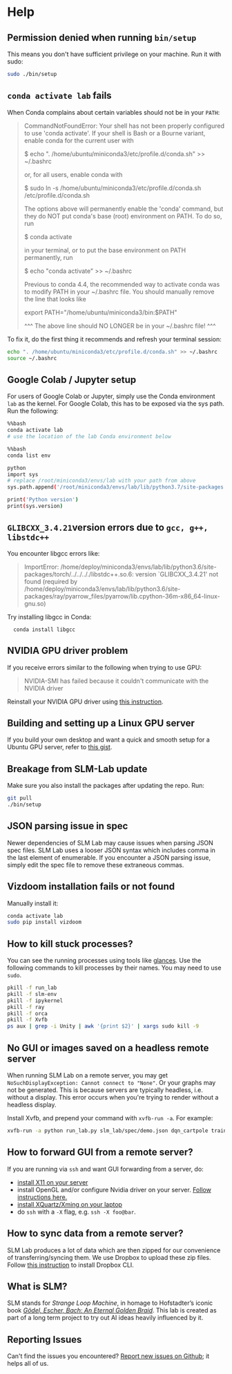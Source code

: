 # Help

## Permission denied when running `bin/setup`

This means you don't have sufficient privilege on your machine. Run it with sudo:

```bash
sudo ./bin/setup
```

## `conda activate lab` fails

When Conda complains about certain variables should not be in your `PATH`:

> CommandNotFoundError: Your shell has not been properly configured to use 'conda activate'. If your shell is Bash or a Bourne variant, enable conda for the current user with
>
> $ echo ". /home/ubuntu/miniconda3/etc/profile.d/conda.sh" &gt;&gt; ~/.bashrc
>
> or, for all users, enable conda with
>
> $ sudo ln -s /home/ubuntu/miniconda3/etc/profile.d/conda.sh /etc/profile.d/conda.sh
>
> The options above will permanently enable the 'conda' command, but they do NOT put conda's base \(root\) environment on PATH. To do so, run
>
> $ conda activate
>
> in your terminal, or to put the base environment on PATH permanently, run
>
> $ echo "conda activate" &gt;&gt; ~/.bashrc
>
> Previous to conda 4.4, the recommended way to activate conda was to modify PATH in your ~/.bashrc file. You should manually remove the line that looks like
>
> export PATH="/home/ubuntu/miniconda3/bin:$PATH"
>
> ^^^ The above line should NO LONGER be in your ~/.bashrc file! ^^^

To fix it, do the first thing it recommends and refresh your terminal session:

```bash
echo ". /home/ubuntu/miniconda3/etc/profile.d/conda.sh" >> ~/.bashrc
source ~/.bashrc
```

## Google Colab / Jupyter setup

For users of Google Colab or Jupyter, simply use the Conda environment `lab` as the kernel. For Google Colab, this has to be exposed via the sys path. Run the following:

```bash
%%bash
conda activate lab
# use the location of the lab Conda environment below

%%bash
conda list env

python
import sys
# replace /root/miniconda3/envs/lab with your path from above
sys.path.append('/root/miniconda3/envs/lab/lib/python3.7/site-packages')

print('Python version')
print(sys.version)
```

## `GLIBCXX_3.4.21`version errors due to `gcc, g++, libstdc++`

You encounter libgcc errors like:

> ImportError: /home/deploy/miniconda3/envs/lab/lib/python3.6/site-packages/torch/../../.././libstdc++.so.6: version \`GLIBCXX\_3.4.21' not found \(required by /home/deploy/miniconda3/envs/lab/lib/python3.6/site-packages/ray/pyarrow\_files/pyarrow/lib.cpython-36m-x86\_64-linux-gnu.so\)

Try installing libgcc in Conda:

```text
  conda install libgcc
```

## NVIDIA GPU driver problem

If you receive errors similar to the following when trying to use GPU:

> NVIDIA-SMI has failed because it couldn't communicate with the NVIDIA driver

Reinstall your NVIDIA GPU driver using [this instruction](https://gist.github.com/wangruohui/df039f0dc434d6486f5d4d098aa52d07).

## Building and setting up a Linux GPU server

If you build your own desktop and want a quick and smooth setup for a Ubuntu GPU server, refer to [this gist](https://gist.github.com/kengz/a106e03a782cfaec339433daf8965d76).

## Breakage from SLM-Lab update

Make sure you also install the packages after updating the repo. Run:

```bash
git pull
./bin/setup
```

## JSON parsing issue in spec

Newer dependencies of SLM Lab may cause issues when parsing JSON spec files. SLM Lab uses a looser JSON syntax which includes comma in the last element of enumerable. If you encounter a JSON parsing issue, simply edit the spec file to remove these extraneous commas.

## Vizdoom installation fails or not found

Manually install it:

```bash
conda activate lab
sudo pip install vizdoom
```

## How to kill stuck processes?

You can see the running processes using tools like [glances](https://github.com/nicolargo/glances). Use the following commands to kill processes by their names. You may need to use `sudo`.

```bash
pkill -f run_lab
pkill -f slm-env
pkill -f ipykernel
pkill -f ray
pkill -f orca
pkill -f Xvfb
ps aux | grep -i Unity | awk '{print $2}' | xargs sudo kill -9
```

## No GUI or images saved on a headless remote server

When running SLM Lab on a remote server, you may get `NoSuchDisplayException: Cannot connect to "None"`. Or your graphs may not be generated. This is because servers are typically headless, i.e. without a display. This error occurs when you're trying to render without a headless display.

Install Xvfb, and prepend your command with `xvfb-run -a`. For example:

```bash
xvfb-run -a python run_lab.py slm_lab/spec/demo.json dqn_cartpole train
```

## How to forward GUI from a remote server?

If you are running via `ssh` and want GUI forwarding from a server, do:

* [install X11 on your server](https://help.ubuntu.com/community/ServerGUI)
* install OpenGL and/or configure Nvidia driver on your server. [Follow instructions here.](https://github.com/openai/gym/issues/468)
* [install XQuartz/Xming on your laptop](https://uisapp2.iu.edu/confluence-prd/pages/viewpage.action?pageId=280461906)
* do `ssh` with a `-X` flag, e.g. `ssh -X foo@bar`.

## How to sync data from a remote server?

SLM Lab produces a lot of data which are then zipped for our convenience of transferring/syncing them. We use Dropbox to upload these zip files. Follow [this instruction](https://linoxide.com/linux-how-to/install-dropbox-ubuntu/) to install Dropbox CLI.

## What is SLM?

SLM stands for _Strange Loop Machine_, in homage to Hofstadter’s iconic book [_Gödel, Escher, Bach: An Eternal Golden Braid_](https://www.amazon.com/G%C3%B6del-Escher-Bach-Eternal-Golden/dp/0465026567). This lab is created as part of a long term project to try out AI ideas heavily influenced by it.

## Reporting Issues

Can't find the issues you encountered? [Report new issues on Github](https://github.com/kengz/SLM-Lab/issues); it helps all of us.

